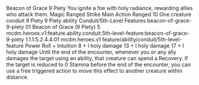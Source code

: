 <ability>
  <name>Beacon of Grace</name>
  <cost>9 Piety</cost>
  <flavor>You ignite a foe with holy radiance, rewarding allies who attack them.</flavor>
  <keywords>
    <keyword>Magic</keyword>
    <keyword>Ranged</keyword>
    <keyword>Strike</keyword>
  </keywords>
  <type>Main Action</type>
  <distance>Ranged 10</distance>
  <target>One creature</target>
  <metadata>
    <class>conduit</class>
    <cost>9 Piety</cost>
    <cost_amount>9</cost_amount>
    <cost_resource>Piety</cost_resource>
    <feature_type>ability</feature_type>
    <file_dpath>Conduit/5th-Level Features</file_dpath>
    <item_id>beacon-of-grace-9-piety</item_id>
    <item_index>01</item_index>
    <item_name>Beacon of Grace (9 Piety)</item_name>
    <level>5</level>
    <scc>mcdm.heroes.v1:feature.ability.conduit.5th-level-feature:beacon-of-grace-9-piety</scc>
    <scdc>1.1.1:5.2.4.4:01</scdc>
    <source>mcdm.heroes.v1</source>
    <type>feature/ability/conduit/5th-level-feature</type>
  </metadata>
  <effects>
    <effect type="roll">
      <roll>Power Roll + Intuition</roll>
      <t1>8 + I holy damage</t1>
      <t2>13 + I holy damage</t2>
      <t3>17 + I holy damage</t3>
    </effect>
    <effect type="mundane">Until the end of the encounter, whenever you or any ally damages the target using an ability, that creature can spend a Recovery. If the target is reduced to 0 Stamina before the end of the encounter, you can use a free triggered action to move this effect to another creature within distance.</effect>
  </effects>
</ability>
